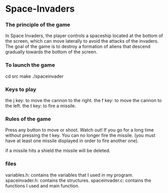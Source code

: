 # Space-Invaders
<h3 align="left">The principle of the game</h3>

In Space Invaders, the player controls a spaceship located at the bottom of the screen, which can move laterally to avoid the attacks of the invaders. The goal of the game is to destroy a formation of aliens that descend gradually towards the bottom of the screen.

<h3 align="left">To launch the game</h3>

cd src
make
./spaceinvader

<h3 align="left">Keys to play</h3>

the j key: to move the cannon to the right.
the f key: to move the cannon to the left.
the t key: to fire a missile.

<h3 align="left">Rules of the game</h3>

Press any button to move or shoot. Watch out! If you go for a long time without pressing the t key. You can no longer fire the missile. (you must have at least one missile displayed in order to fire another one).

if a missile hits a shield the missile will be deleted.

<h3 align="left">files</h3>

variables.h: contains the variables that I used in my program.
spaceinvader.h: contains the structures.
spaceinvader.c: contains the functions I used and main function.


